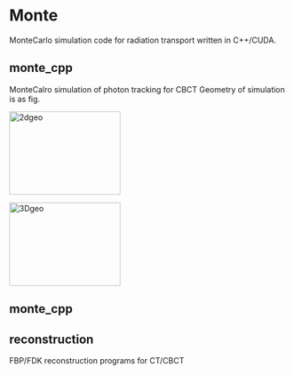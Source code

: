 # Monte
MonteCarlo simulation code for radiation transport written in C++/CUDA.

## monte_cpp
MonteCalro simulation of photon tracking for CBCT
Geometry of simulation is as fig.
<p><img src="https://i.imgur.com/or0Rvu1.png" width="200" height="150"　alt="CT geometry" title="2dgeo"></p>
<p><img src="https://i.imgur.com/DkC4qgi.png" width="200" height="150"　alt = "CBCT geometry" title="3Dgeo"></p>

## monte_cpp


## reconstruction
FBP/FDK reconstruction programs for CT/CBCT

